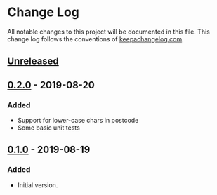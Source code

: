 # Change Log
All notable changes to this project will be documented in this file. This change log follows the conventions of [keepachangelog.com](http://keepachangelog.com/).

## [Unreleased]

## [0.2.0] - 2019-08-20
### Added
- Support for lower-case chars in postcode
- Some basic unit tests

## [0.1.0] - 2019-08-19
### Added
- Initial version.

[Unreleased]: https://github.com/codeasone/postcode-spec/compare/v0.2.0...HEAD
[0.2.0]: https://github.com/codeasone/postcode-spec/releases/tag/v0.2.0
[0.1.0]: https://github.com/codeasone/postcode-spec/releases/tag/v0.1.0
